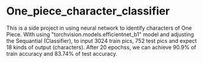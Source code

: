 # One_piece_character_classifier
This is a side project in using neural network to identify characters of One Piece.
With using "torchvision.models.efficientnet_b1" model and adjusting the Sequantial (Classifier), to input 3024 train pics, 752 test pics and expect 18 kinds of output (characters).
After 20 epochss, we can achieve 90.9% of train accuracy and 83.74% of test accuracy.
